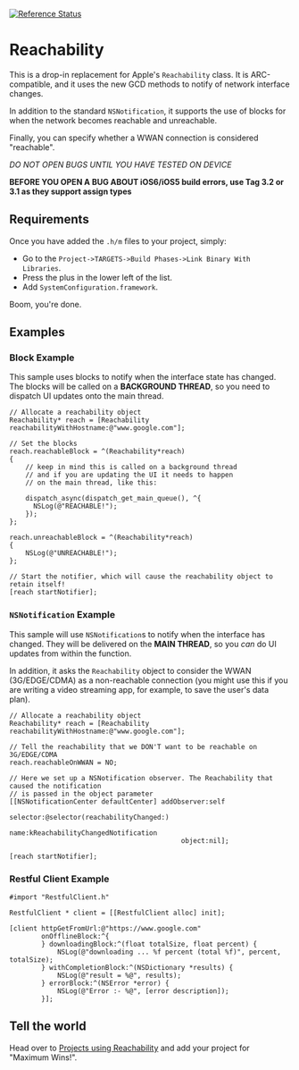 [![Reference Status](https://www.versioneye.com/objective-c/reachability/reference_badge.svg?style=flat)](https://www.versioneye.com/objective-c/reachability/references)

# Reachability

This is a drop-in replacement for Apple's `Reachability` class. It is ARC-compatible, and it uses the new GCD methods to notify of network interface changes.

In addition to the standard `NSNotification`, it supports the use of blocks for when the network becomes reachable and unreachable.

Finally, you can specify whether a WWAN connection is considered "reachable".

*DO NOT OPEN BUGS UNTIL YOU HAVE TESTED ON DEVICE*

**BEFORE YOU OPEN A BUG ABOUT iOS6/iOS5 build errors, use Tag 3.2 or 3.1 as they support assign types**

## Requirements

Once you have added the `.h/m` files to your project, simply:

* Go to the `Project->TARGETS->Build Phases->Link Binary With Libraries`.
* Press the plus in the lower left of the list.
* Add `SystemConfiguration.framework`.

Boom, you're done.

## Examples

### Block Example

This sample uses blocks to notify when the interface state has changed. The blocks will be called on a **BACKGROUND THREAD**, so you need to dispatch UI updates onto the main thread.

	// Allocate a reachability object
	Reachability* reach = [Reachability reachabilityWithHostname:@"www.google.com"];

	// Set the blocks
	reach.reachableBlock = ^(Reachability*reach)
	{
		// keep in mind this is called on a background thread
		// and if you are updating the UI it needs to happen
		// on the main thread, like this:

		dispatch_async(dispatch_get_main_queue(), ^{
		  NSLog(@"REACHABLE!");
		});
	};

	reach.unreachableBlock = ^(Reachability*reach)
	{
		NSLog(@"UNREACHABLE!");
	};

	// Start the notifier, which will cause the reachability object to retain itself!
	[reach startNotifier];

### `NSNotification` Example

This sample will use `NSNotification`s to notify when the interface has changed. They will be delivered on the **MAIN THREAD**, so you *can* do UI updates from within the function.

In addition, it asks the `Reachability` object to consider the WWAN (3G/EDGE/CDMA) as a non-reachable connection (you might use this if you are writing a video streaming app, for example, to save the user's data plan).

	// Allocate a reachability object
	Reachability* reach = [Reachability reachabilityWithHostname:@"www.google.com"];

	// Tell the reachability that we DON'T want to be reachable on 3G/EDGE/CDMA
	reach.reachableOnWWAN = NO;

	// Here we set up a NSNotification observer. The Reachability that caused the notification
	// is passed in the object parameter
	[[NSNotificationCenter defaultCenter] addObserver:self
											 selector:@selector(reachabilityChanged:)
												 name:kReachabilityChangedNotification
											   object:nil];

	[reach startNotifier];

### Restful Client Example

    #import "RestfulClient.h"

    RestfulClient * client = [[RestfulClient alloc] init];
    
    [client httpGetFromUrl:@"https://www.google.com"
            onOfflineBlock:^{
            } downloadingBlock:^(float totalSize, float percent) {
                NSLog(@"downloading ... %f percent (total %f)", percent, totalSize);
            } withCompletionBlock:^(NSDictionary *results) {
                NSLog(@"result = %@", results);
            } errorBlock:^(NSError *error) {
                NSLog(@"Error :- %@", [error description]);
            }];

## Tell the world

Head over to [Projects using Reachability](https://github.com/tonymillion/Reachability/wiki/Projects-using-Reachability) and add your project for "Maximum Wins!".
